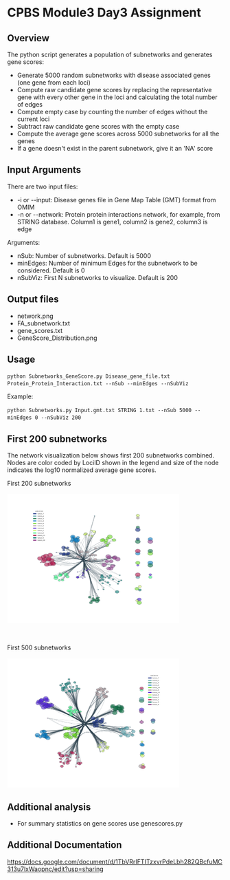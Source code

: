 #  CPBS Module3 Day3 Assignment 

## Overview
The python script generates a population of subnetworks and generates gene scores:<br>
- Generate 5000 random subnetworks with disease associated genes (one gene from each loci)
- Compute raw candidate gene scores by replacing the representative gene with every other gene in the loci and calculating the total number of edges
- Compute empty case by counting the number of edges without the current loci
- Subtract raw candidate gene scores with the empty case
- Compute the average gene scores across 5000 subnetworks for all the genes
- If a gene doesn't exist in the parent subnetwork, give it an 'NA' score

## Input Arguments

There are two input files:<br> 
- -i or --input: Disease genes file in Gene Map Table (GMT) format from OMIM <br>
- -n or --network: Protein protein interactions network, for example, from STRING database. Column1 is gene1, column2 is gene2, column3 is edge<br>

Arguments:
- nSub: Number of subnetworks. Default is 5000 <br>
- minEdges: Number of minimum Edges for the subnetwork to be considered. Default is 0 <br>
- nSubViz: First N subnetworks to visualize. Default is 200 <br>

## Output files

- network.png
- FA_subnetwork.txt
- gene_scores.txt
- GeneScore_Distribution.png

## Usage

`python Subnetworks_GeneScore.py Disease_gene_file.txt Protein_Protein_Interaction.txt --nSub --minEdges --nSubViz`

Example:

`python Subnetworks.py Input.gmt.txt STRING 1.txt --nSub 5000 --minEdges 0 --nSubViz 200`

## First 200 subnetworks

The network visualization below shows first 200 subnetworks combined. Nodes are color coded by LociID shown in the legend and size of the node indicates the log10 normalized average gene scores. 

First 200 subnetworks <br>
<br>
<img src="./OutputFiles/network_200.png" alt="drawing" width="400" height="300"/>

<br>

First 500 subnetworks <br>
<br>
<img src="./OutputFiles/network_500.png" alt="drawing" width="400" height="300"/>

## Additional analysis

- For summary statistics on gene scores use genescores.py


## Additional Documentation 

https://docs.google.com/document/d/1TbVRrIFTITzxvrPdeLbh282QBcfuMC313u7lxWaopnc/edit?usp=sharing

